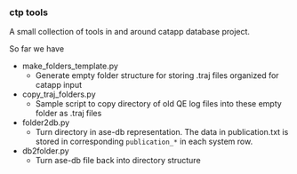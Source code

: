 ### ctp tools

A small collection of tools in and around catapp database project.

So far we have

 -  make_folders_template.py
    - Generate empty folder structure for storing .traj files organized for catapp input
 -  copy_traj_folders.py
    -  Sample script to copy directory of old QE log files into these empty folder as .traj
      files
 -  folder2db.py
    - Turn directory in ase-db representation. The data in publication.txt is stored in corresponding `publication_*`
        in each system row.
 -  db2folder.py
    - Turn ase-db file back into directory structure
